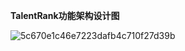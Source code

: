 **TalentRank功能架构设计图**


![5c670e1c46e7223dafb4c710f27d39b](https://github.com/user-attachments/assets/fb94f645-a7bd-4771-b899-e82d01d84571)
